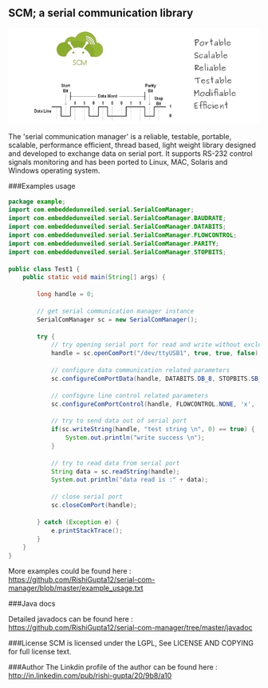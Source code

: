 SCM; a serial communication library
-----------------------------------

![scm](images/scm.jpg "scm")

The 'serial communication manager' is a reliable, testable, portable, scalable, performance efficient, thread based, light weight library designed and developed to exchange data on serial port. It supports RS-232 control signals monitoring and has been ported to Linux, MAC, Solaris and Windows operating system.

###Examples usage
```java
package example;
import com.embeddedunveiled.serial.SerialComManager;
import com.embeddedunveiled.serial.SerialComManager.BAUDRATE;
import com.embeddedunveiled.serial.SerialComManager.DATABITS;
import com.embeddedunveiled.serial.SerialComManager.FLOWCONTROL;
import com.embeddedunveiled.serial.SerialComManager.PARITY;
import com.embeddedunveiled.serial.SerialComManager.STOPBITS;

public class Test1 {
	public static void main(String[] args) {
	
		long handle = 0;
		
		// get serial communication manager instance
		SerialComManager sc = new SerialComManager();
		
		try {
			// try opening serial port for read and write without exclusive ownership
			handle = sc.openComPort("/dev/ttyUSB1", true, true, false);
			
			// configure data communication related parameters
			sc.configureComPortData(handle, DATABITS.DB_8, STOPBITS.SB_1, PARITY.P_NONE, BAUDRATE.B115200, 0);
			
			// configure line control related parameters
			sc.configureComPortControl(handle, FLOWCONTROL.NONE, 'x', 'x', false, false);
			
			// try to send data out of serial port
			if(sc.writeString(handle, "test string \n", 0) == true) {
				System.out.println("write success \n");
			}
		
			// try to read data from serial port
			String data = sc.readString(handle);
			System.out.println("data read is :" + data);

			// close serial port
			sc.closeComPort(handle);
			
		} catch (Exception e) {
			e.printStackTrace();
		}
	}
}
```
More examples could be found here : https://github.com/RishiGupta12/serial-com-manager/blob/master/example_usage.txt

###Java docs

Detailed javadocs can be found here : https://github.com/RishiGupta12/serial-com-manager/tree/master/javadoc

###License
SCM is licensed under the LGPL, See LICENSE AND COPYING for full license text.

###Author
The Linkdin profile of the author can be found here : http://in.linkedin.com/pub/rishi-gupta/20/9b8/a10
